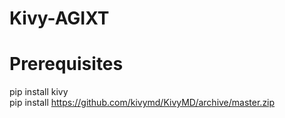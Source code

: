 # Kivy-AGIXT

# Prerequisites
pip install kivy
<br>
pip install https://github.com/kivymd/KivyMD/archive/master.zip
